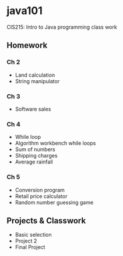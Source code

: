 # java101
CIS215: Intro to Java programming class work

## Homework
### Ch 2
- Land calculation
- String manipulator
### Ch 3
- Software sales
### Ch 4
- While loop
- Algorithm workbench while loops
- Sum of numbers
- Shipping charges
- Average rainfall
### Ch 5
- Conversion program
- Retail price calculator
- Random number guessing game

## Projects & Classwork
- Basic selection
- Project 2
- Final Project
